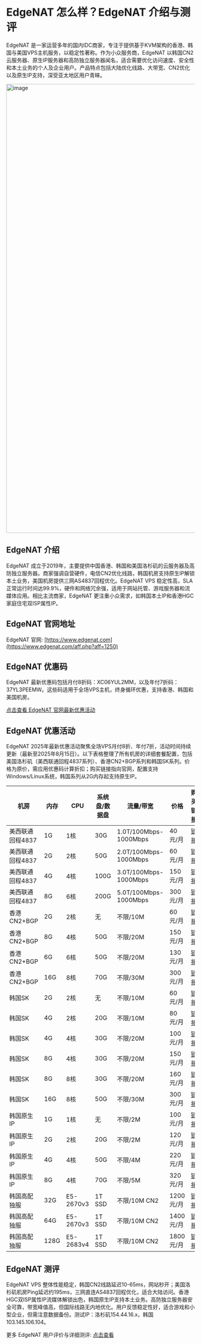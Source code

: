 # EdgeNAT 怎么样？EdgeNAT 介绍与测评

EdgeNAT 是一家运营多年的国内IDC商家，专注于提供基于KVM架构的香港、韩国与美国VPS主机服务，以稳定性著称。作为小众服务商，EdgeNAT 以韩国CN2云服务器、原生IP服务器和高防独立服务器闻名，适合需要优化访问速度、安全性和本土业务的个人及企业用户。产品特点包括大陆优化线路、大带宽、CN2优化以及原生IP支持，深受亚太地区用户青睐。

<img width="2551" height="1196" alt="image" src="https://github.com/user-attachments/assets/fc84873b-e1b4-487c-80b2-8b62b8f19449" />

## EdgeNAT 介绍
EdgeNAT 成立于2019年，主要提供中国香港、韩国和美国洛杉矶的云服务器及高防独立服务器。商家强调自营硬件，电信CN2优化线路，韩国机房支持原生IP解锁本土业务，美国机房提供三网AS4837回程优化。EdgeNAT VPS 稳定性高，SLA正常运行时间达99.9%，硬件和网络冗余强，适用于网站托管、游戏服务器和流媒体应用。相比主流商家，EdgeNAT 更注重小众需求，如韩国本土IP和香港HGC家庭住宅双ISP属性IP。

## EdgeNAT 官网地址
EdgeNAT 官网: [https://www.edgenat.com](https://www.edgenat.com/aff.php?aff=1250)

## EdgeNAT 优惠码
EdgeNAT 最新优惠码包括月付8折码：XC06YUL2MM，以及年付7折码：37YL3PEEMW。这些码适用于全场VPS主机，终身循环优惠，支持香港、韩国和美国机房。

[点击查看 EdgeNAT 官网最新优惠活动](https://www.edgenat.com/aff.php?aff=1250)

## EdgeNAT 优惠活动
EdgeNAT 2025年最新优惠活动聚焦全场VPS月付8折、年付7折，活动时间持续更新（最新至2025年8月15日）。以下表格整理了所有机房的详细套餐配置，包括美国洛杉矶（美西联通回程4837系列）、香港CN2+BGP系列和韩国SK系列。价格为原价，需应用优惠码计算折扣；购买链接指向官网，配置支持Windows/Linux系统，韩国系列从2G内存起支持原生IP。

| 机房 | 内存 | CPU | 系统盘/数据盘 | 流量/带宽 | 价格 | 购买链接 |
|------|------|-----|--------------|----------|------|----------|
| 美西联通回程4837 | 1G | 1核 | 30G | 1.0T/100Mbps-1000Mbps | 40元/月 | [链接](https://www.edgenat.com/aff.php?aff=1250&pid=122) |
| 美西联通回程4837 | 2G | 2核 | 50G | 2.0T/100Mbps-1000Mbps | 60元/月 | [链接](https://www.edgenat.com/aff.php?aff=1250&pid=123) |
| 美西联通回程4837 | 4G | 4核 | 100G | 3.0T/100Mbps-1000Mbps | 150元/月 | [链接](https://www.edgenat.com/aff.php?aff=1250&pid=124) |
| 美西联通回程4837 | 8G | 6核 | 200G | 5.0T/100Mbps-1000Mbps | 300元/月 | [链接](https://www.edgenat.com/aff.php?aff=1250&pid=125) |
| 香港CN2+BGP | 2G | 2核 | 无 | 不限/10M | 60元/月 | [链接](https://www.edgenat.com/aff.php?aff=1250&pid=33) |
| 香港CN2+BGP | 8G | 4核 | 50G | 不限/20M | 150元/月 | [链接](https://www.edgenat.com/aff.php?aff=1250&pid=34) |
| 香港CN2+BGP | 6G | 6核 | 50G | 不限/20M | 130元/月 | [链接](https://www.edgenat.com/aff.php?aff=1250&pid=36) |
| 香港CN2+BGP | 16G | 8核 | 70G | 不限/30M | 300元/月 | [链接](https://www.edgenat.com/aff.php?aff=1250&pid=35) |
| 韩国SK | 2G | 2核 | 无 | 不限/10M | 60元/月 | [链接](https://www.edgenat.com/aff.php?aff=1250&pid=37) |
| 韩国SK | 4G | 2核 | 20G | 不限/10M | 80元/月 | [链接](https://www.edgenat.com/aff.php?aff=1250&pid=7) |
| 韩国SK | 4G | 4核 | 30G | 不限/20M | 100元/月 | [链接](https://www.edgenat.com/aff.php?aff=1250&pid=8) |
| 韩国SK | 8G | 4核 | 30G | 不限/20M | 150元/月 | [链接](https://www.edgenat.com/aff.php?aff=1250&pid=38) |
| 韩国SK | 8G | 8核 | 30G | 不限/20M | 160元/月 | [链接](https://www.edgenat.com/aff.php?aff=1250&pid=50) |
| 韩国SK | 16G | 8核 | 50G | 不限/30M | 300元/月 | [链接](https://www.edgenat.com/aff.php?aff=1250&pid=39) |
| 韩国原生IP | 1G | 1核 | 无 | 不限/2M | 100元/月 | [链接](https://www.edgenat.com/aff.php?aff=1250) |
| 韩国原生IP | 2G | 2核 | 20G | 不限/2M | 120元/月 | [链接](https://www.edgenat.com/aff.php?aff=1250) |
| 韩国原生IP | 4G | 4核 | 50G | 不限/4M | 220元/月 | [链接](https://www.edgenat.com/aff.php?aff=1250) |
| 韩国原生IP | 8G | 4核 | 70G | 不限/5M | 320元/月 | [链接](https://www.edgenat.com/aff.php?aff=1250) |
| 韩国高配独服 | 32G | E5-2670v3 | 1T SSD | 不限/10M CN2 | 1200元/月 | [链接](https://www.edgenat.com/aff.php?aff=1250) |
| 韩国高配独服 | 64G | E5-2670v3 | 1T SSD | 不限/10M CN2 | 1400元/月 | [链接](https://www.edgenat.com/aff.php?aff=1250) |
| 韩国高配独服 | 128G | E5-2683v4 | 1T SSD | 不限/10M CN2 | 1800元/月 | [链接](https://www.edgenat.com/aff.php?aff=1250) |

## EdgeNAT 测评
EdgeNAT VPS 整体性能稳定，韩国CN2线路延迟10-65ms，网站秒开；美国洛杉矶机房Ping延迟约195ms，三网直连AS4837回程优化，适合大陆访问。香港HGC双ISP属性IP流媒体解锁出色，韩国原生IP支持本土业务。高防独立服务器安全可靠，带宽峰值高，但国际线路无内地优化。用户反馈稳定性好，适合游戏和小型企业，但需注意数据备份。测试IP：洛杉矶154.44.16.x，韩国103.145.106.104。

更多 EdgeNAT 用户评价与详细测评: [点击查看](https://www.edgenat.com/aff.php?aff=1250)
